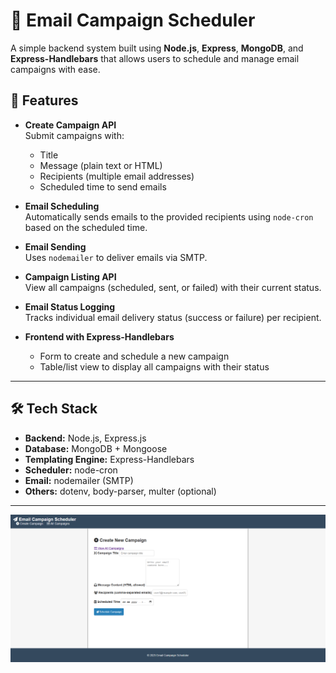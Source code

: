 # 📧 Email Campaign Scheduler

A simple backend system built using **Node.js**, **Express**, **MongoDB**, and **Express-Handlebars** that allows users to schedule and manage email campaigns with ease.

## 📌 Features

- **Create Campaign API**  
  Submit campaigns with:
  - Title
  - Message (plain text or HTML)
  - Recipients (multiple email addresses)
  - Scheduled time to send emails

- **Email Scheduling**  
  Automatically sends emails to the provided recipients using `node-cron` based on the scheduled time.

- **Email Sending**  
  Uses `nodemailer` to deliver emails via SMTP.

- **Campaign Listing API**  
  View all campaigns (scheduled, sent, or failed) with their current status.

- **Email Status Logging**  
  Tracks individual email delivery status (success or failure) per recipient.

- **Frontend with Express-Handlebars**
  - Form to create and schedule a new campaign
  - Table/list view to display all campaigns with their status

---

## 🛠️ Tech Stack

- **Backend:** Node.js, Express.js
- **Database:** MongoDB + Mongoose
- **Templating Engine:** Express-Handlebars
- **Scheduler:** node-cron
- **Email:** nodemailer (SMTP)
- **Others:** dotenv, body-parser, multer (optional)

---

![Image](image1.png)

